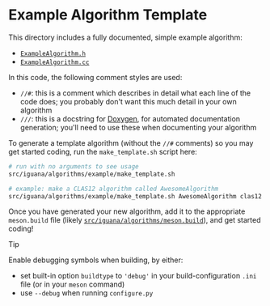 # Example Algorithm Template

This directory includes a fully documented, simple example algorithm:
- [`ExampleAlgorithm.h`](ExampleAlgorithm.h)
- [`ExampleAlgorithm.cc`](ExampleAlgorithm.cc)

In this code, the following comment styles are used:
- `//#`: this is a comment which describes in detail what each line of the code does; you probably
  don't want this much detail in your own algorithm
- `///`: this is a docstring for [Doxygen](https://www.doxygen.nl/), for automated documentation generation;
  you'll need to use these when documenting your algorithm

To generate a template algorithm (without the `//#` comments) so you may get
started coding, run the `make_template.sh` script here:
```bash
# run with no arguments to see usage
src/iguana/algorithms/example/make_template.sh

# example: make a CLAS12 algorithm called AwesomeAlgorithm
src/iguana/algorithms/example/make_template.sh AwesomeAlgorithm clas12 src/iguana/algorithms/clas12
```

Once you have generated your new algorithm, add it to the appropriate
`meson.build` file (likely [`src/iguana/algorithms/meson.build`](../meson.build)),
and get started coding!

> [!TIP]
> Enable debugging symbols when building, by either:
> - set built-in option `buildtype` to `'debug'` in your build-configuration `.ini` file (or in your `meson` command)
> - use `--debug` when running `configure.py`
